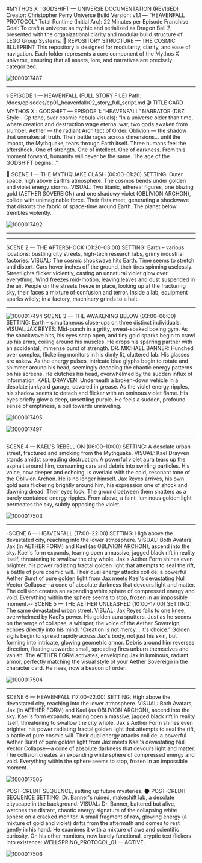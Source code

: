 ​#MYTHOS X : GODSHIFT — UNIVERSE DOCUMENTATION (REVISED)
​Creator: Christopher Perry
Universe Build Version: v1.1 — “HEAVENFALL PROTOCOL”
Total Runtime (Initial Arc): 22 Minutes per Episode
Franchise Goal: To craft a universe as mythic and serialized as Dragon Ball Z, presented with the organizational clarity and modular build structure of LEGO Group Systems.
​🧱 REPOSITORY STRUCTURE — THE COSMIC BLUEPRINT
​This repository is designed for modularity, clarity, and ease of navigation. Each folder represents a core component of the Mythos X universe, ensuring that all assets, lore, and narratives are precisely categorized.

![1000017487](https://github.com/user-attachments/assets/6344bb0f-1fc4-4047-b67c-279a9b8e04b7)


---
🌀 EPISODE 1 — HEAVENFALL (FULL STORY FILE)
​Path: /docs/episodes/ep01_heavenfall/02_story_full_script.md
​🎬 TITLE CARD
​MYTHOS X : GODSHIFT — EPISODE 1: “HEAVENFALL”
​NARRATOR (DBZ Style - Cp tone, over cosmic nebula visuals):
“In a universe older than time, where creation and destruction wage eternal war, two gods awaken from slumber. Aether — the radiant Architect of Order. Oblivion — the shadow that unmakes all truth. Their battle rages across dimensions… until the impact, the Mythquake, tears through Earth itself. Three humans feel the aftershock. One of strength. One of intellect. One of darkness. From this moment forward, humanity will never be the same. The age of the GODSHIFT begins…”

​🧩 SCENE 1 — THE MYTHQUAKE CLASH (00:00–01:20)
​SETTING: Outer space, high above Earth’s atmosphere. The cosmos bends under golden and violet energy storms.
​VISUAL: Two titanic, ethereal figures, one blazing gold (AETHER SOVEREIGN) and one shadowy violet (OBLIVION ARCHON), collide with unimaginable force. Their fists meet, generating a shockwave that distorts the fabric of space-time around Earth. The planet below trembles violently.

![1000017492](https://github.com/user-attachments/assets/a5206216-8d07-4b13-a59a-f2a964a52bf5)

---
---
SCENE 2 — THE AFTERSHOCK (01:20–03:00)
​SETTING: Earth – various locations: bustling city streets, high-tech research labs, grimy industrial factories.
​VISUAL: The cosmic shockwave hits Earth. Time seems to stretch and distort. Cars hover inches off the ground, their tires spinning uselessly. Streetlights flicker violently, casting an unnatural violet glow over everything. Wind freezes mid-motion, leaving leaves and dust suspended in the air. People on the streets freeze in place, looking up at the fracturing sky, their faces a mixture of confusion and terror. Inside a lab, equipment sparks wildly; in a factory, machinery grinds to a halt.



---
![1000017494](https://github.com/user-attachments/assets/962e2c8e-f2a7-44dd-9210-c2d63914880d)
SCENE 3 — THE AWAKENING BELOW (03:00–06:00)
​SETTING: Earth – simultaneous close-ups on three distinct individuals.
​VISUAL:
​JAX REYES: Mid-punch in a gritty, sweat-soaked boxing gym. As the shockwave hits, his eyes snap open, and tiny gold sparks begin to crawl up his arms, coiling around his muscles. He drops his sparring partner with an accidental, immense burst of strength.
​DR. MICHAEL BANNER: Hunched over complex, flickering monitors in his dimly lit, cluttered lab. His glasses are askew. As the energy pulses, intricate blue glyphs begin to rotate and shimmer around his head, seemingly decoding the chaotic energy patterns on his screens. He clutches his head, overwhelmed by the sudden influx of information.
​KAEL DRAYVEN: Underneath a broken-down vehicle in a desolate junkyard garage, covered in grease. As the violet energy ripples, his shadow seems to detach and flicker with an ominous violet flame. His eyes briefly glow a deep, unsettling purple. He feels a sudden, profound sense of emptiness, a pull towards unraveling.

![1000017495](https://github.com/user-attachments/assets/2c5f68cb-f222-477d-bbae-27d02958fc62)

![1000017497](https://github.com/user-attachments/assets/36b4b660-a18a-402e-a0a2-8d9155e70e64)

---


SCENE 4 — KAEL’S REBELLION (06:00–10:00)
​SETTING: A desolate urban street, fractured and smoking from the Mythquake.
​VISUAL: Kael Drayven stands amidst spreading destruction. A powerful violet aura tears up the asphalt around him, consuming cars and debris into swirling particles. His voice, now deeper and echoing, is overlaid with the cold, resonant tone of the Oblivion Archon. He is no longer himself. Jax Reyes arrives, his own gold aura flickering brightly around him, his expression one of shock and dawning dread. Their eyes lock. The ground between them shatters as a barely contained energy ripples. From above, a faint, luminous golden light permeates the sky, subtly opposing the violet.

![1000017503](https://github.com/user-attachments/assets/1d0e5828-523c-4eff-b9a6-31bcd39b1795)

---

-SCENE 6 — HEAVENFALL (17:00–22:00)
​SETTING: High above the devastated city, reaching into the lower atmosphere.
​VISUAL: Both Avatars, Jax (in AETHER FORM) and Kael (as OBLIVION ARCHON), ascend into the sky. Kael's form expands, tearing open a massive, jagged black rift in reality itself, threatening to swallow the city whole. Jax's Aether Form shines even brighter, his power radiating fractal golden light that attempts to seal the rift, a battle of pure cosmic will. Their dual energy attacks collide: a powerful Aether Burst of pure golden light from Jax meets Kael's devastating Null Vector Collapse—a cone of absolute darkness that devours light and matter. The collision creates an expanding white sphere of compressed energy and void. Everything within the sphere seems to stop, frozen in an impossible moment.--
SCENE 5 — THE AETHER UNLEASHED (10:00–17:00)
​SETTING: The same devastated urban street.
​VISUAL: Jax Reyes falls to one knee, overwhelmed by Kael's power. His golden aura sputters. Just as he seems on the verge of collapse, a whisper, the voice of the Aether Sovereign, echoes directly into his mind: "Creation is not mercy... it's choice." Golden sigils begin to spread rapidly across Jax's body, not just his skin, but forming into intricate, glowing geometric armor. Debris around him reverses direction, floating upwards; small, spreading fires unburn themselves and vanish. The AETHER FORM activates, enveloping Jax in luminous, radiant armor, perfectly matching the visual style of your Aether Sovereign in the character card. He rises, now a beacon of order.

![1000017504](https://github.com/user-attachments/assets/b8496826-cee6-4b82-90a0-3267dd2ba43e)

---
SCENE 6 — HEAVENFALL (17:00–22:00)
​SETTING: High above the devastated city, reaching into the lower atmosphere.
​VISUAL: Both Avatars, Jax (in AETHER FORM) and Kael (as OBLIVION ARCHON), ascend into the sky. Kael's form expands, tearing open a massive, jagged black rift in reality itself, threatening to swallow the city whole. Jax's Aether Form shines even brighter, his power radiating fractal golden light that attempts to seal the rift, a battle of pure cosmic will. Their dual energy attacks collide: a powerful Aether Burst of pure golden light from Jax meets Kael's devastating Null Vector Collapse—a cone of absolute darkness that devours light and matter. The collision creates an expanding white sphere of compressed energy and void. Everything within the sphere seems to stop, frozen in an impossible moment.

![1000017505](https://github.com/user-attachments/assets/44f24474-fa36-4a1b-a5e4-010a44571a8f)

POST-CREDIT SEQUENCE, setting up future mysteries.
​🌑 POST-CREDIT SEQUENCE
​SETTING: Dr. Banner's ruined, makeshift lab, a desolate cityscape in the background.
​VISUAL: Dr. Banner, battered but alive, watches the distant, chaotic energy signature of the collapsing white sphere on a cracked monitor. A small fragment of raw, glowing energy (a mixture of gold and violet) drifts from the aftermath and comes to rest gently in his hand. He examines it with a mixture of awe and scientific curiosity. On his other monitors, now barely functional, cryptic text flickers into existence: WELLSPRING_PROTOCOL_01 — ACTIVE.

![1000017506](https://github.com/user-attachments/assets/d15e8411-b2e5-4aac-8669-9beaaf1516c8)
